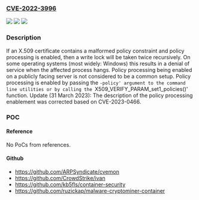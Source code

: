 ### [CVE-2022-3996](https://cve.mitre.org/cgi-bin/cvename.cgi?name=CVE-2022-3996)
![](https://img.shields.io/static/v1?label=Product&message=OpenSSL&color=blue)
![](https://img.shields.io/static/v1?label=Version&message=3.0.0%3C%3D%203.0.7%20&color=brighgreen)
![](https://img.shields.io/static/v1?label=Vulnerability&message=CWE-667%20Improper%20Locking&color=brighgreen)

### Description

If an X.509 certificate contains a malformed policy constraint and policy processing is enabled, then a write lock will be taken twice recursively. On some operating systems (most widely: Windows) this results in a denial of service when the affected process hangs. Policy processing being enabled on a publicly facing server is not considered to be a common setup. Policy processing is enabled by passing the `-policy' argument to the command line utilities or by calling the `X509_VERIFY_PARAM_set1_policies()' function. Update (31 March 2023): The description of the policy processing enablement was corrected based on CVE-2023-0466.

### POC

#### Reference
No PoCs from references.

#### Github
- https://github.com/ARPSyndicate/cvemon
- https://github.com/CrowdStrike/ivan
- https://github.com/kb5fls/container-security
- https://github.com/ruzickap/malware-cryptominer-container

